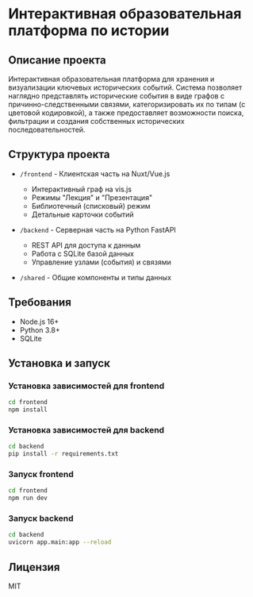 # Интерактивная образовательная платформа по истории

## Описание проекта
Интерактивная образовательная платформа для хранения и визуализации ключевых исторических событий. Система позволяет наглядно представлять исторические события в виде графов с причинно-следственными связями, категоризировать их по типам (с цветовой кодировкой), а также предоставляет возможности поиска, фильтрации и создания собственных исторических последовательностей.

## Структура проекта

- `/frontend` - Клиентская часть на Nuxt/Vue.js
  - Интерактивный граф на vis.js
  - Режимы "Лекция" и "Презентация"
  - Библиотечный (списковый) режим
  - Детальные карточки событий

- `/backend` - Серверная часть на Python FastAPI
  - REST API для доступа к данным
  - Работа с SQLite базой данных
  - Управление узлами (события) и связями

- `/shared` - Общие компоненты и типы данных

## Требования
- Node.js 16+
- Python 3.8+
- SQLite

## Установка и запуск

### Установка зависимостей для frontend
```bash
cd frontend
npm install
```

### Установка зависимостей для backend
```bash
cd backend
pip install -r requirements.txt
```

### Запуск frontend
```bash
cd frontend
npm run dev
```

### Запуск backend
```bash
cd backend
uvicorn app.main:app --reload
```

## Лицензия
MIT